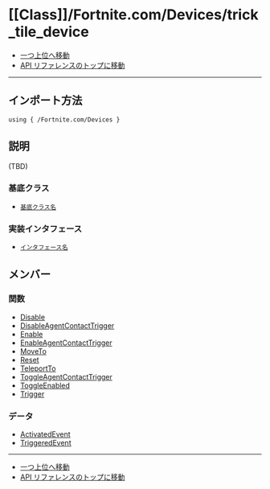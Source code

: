 # [[Class]]/Fortnite.com/Devices/trick_tile_device

- [一つ上位へ移動](../main.md)
- [API リファレンスのトップに移動](../../../main.md)

---

## インポート方法

```verse
using { /Fortnite.com/Devices }
```

## 説明

(TBD)

### 基底クラス

- [`基底クラス名`]()

### 実装インタフェース

- [`インタフェース名`]()

## メンバー

### 関数

- [Disable](./F_Disable/main.md)
- [DisableAgentContactTrigger](./F_DisableAgentContactTrigger/main.md)
- [Enable](./F_Enable/main.md)
- [EnableAgentContactTrigger](./F_EnableAgentContactTrigger/main.md)
- [MoveTo](./F_MoveTo/main.md)
- [Reset](./F_Reset/main.md)
- [TeleportTo](./F_TeleportTo/main.md)
- [ToggleAgentContactTrigger](./F_ToggleAgentContactTrigger/main.md)
- [ToggleEnabled](./F_ToggleEnabled/main.md)
- [Trigger](./F_Trigger/main.md)

### データ

- [ActivatedEvent](./D_ActivatedEvent/main.md)
- [TriggeredEvent](./D_TriggeredEvent/main.md)

---

- [一つ上位へ移動](../main.md)
- [API リファレンスのトップに移動](../../../main.md)
